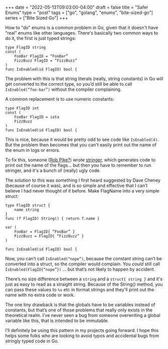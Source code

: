 +++
date = "2022-05-13T09:03:00-04:00"
draft = false
title = "Safer Enums"
type = "post"
tags = ["go", "golang", "enums", "bite-sized-go"]
series = ["Bite Sized Go"]
+++

How to "do" enums is a common problem in Go, given that it doesn't have “real”
enums like other languages. There's basically two common ways to do it, the
first is just typed strings:

```
type FlagID string
const (
    FooBar FlagID = “FooBar”
    FizzBuzz FlagID = “FizzBuzz”
)
func IsEnabled(id FlagID) bool {
```

The problem with this is that string literals (really, string constants) in Go
will get converted to the correct type, so you’d still be able to call
`IsEnabled(“foo-bar”)` without the compiler complaining.

A common replacement is to use numeric constants:

```
type FlagID int
const (
    FooBar FlagID = iota
    FizzBuzz
)
func IsEnabled(id FlagID) bool {
```

This is nice, because it would be pretty odd to see code like `IsEnabled(4)`.
But the problem then becomes that you can't easily print out the name of the
enum in logs or errors.

To fix this, someone ([Rob Pike?](https://go.dev/blog/generate)) wrote
[stringer](https://pkg.go.dev/golang.org/x/tools/cmd/stringer), which generates
code to print out the name of the flags... but then you have to remember to run
stringer, and it's a bunch of (really) ugly code.  

The solution to this was something I first heard suggested by Dave Cheney
(because of course it was), and is so simple and effective that I can’t believe
I had never thought of it before. Make FlagName into a very simple struct:

```
type FlagID struct {
    name string
}
func (f FlagID) String() { return f.name } 

var (
    FooBar = FlagID{ “FooBar” }
    FizzBuzz = FlagID{ “FizzBuzz” }
)

func IsEnabled(id FlagID) bool {
```

Now, you can’t call `IsEnabled(“nope”)`, because the constant string can’t be
converted into a struct, so the compiler would complain. You *could* still call
`IsEnabled(FlagID{“nope”})` … but that’s not likely to happen by accident.

There’s no size difference between a `string` and a `struct{ string }` and it's
just as easy to read as a straight string. Because of the String() method, you
can pass these values to `%s` etc in format strings and they'll print out the
name with no extra code or work.

The one tiny drawback is that the globals have to be variables instead of
constants, but that’s one of those problems that really only exists in the
theoretical realm. I’ve never seen a bug from someone overwriting a global
variable like this, that is intended to be immutable.

I’ll definitely be using this pattern in my projects going forward. I hope this
helps some folks who are looking to avoid typos and accidental bugs from
stringly typed code in Go.